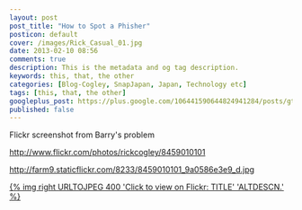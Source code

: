 ```yaml
---
layout: post
post_title: "How to Spot a Phisher"
posticon: default
cover: /images/Rick_Casual_01.jpg
date: 2013-02-10 08:56
comments: true
description: This is the metadata and og tag description.
keywords: this, that, the other
categories: [Blog-Cogley, SnapJapan, Japan, Technology etc]
tags: [this, that, the other]
googleplus_post: https://plus.google.com/106441590644824941284/posts/gt84GQtzYRC
published: false
---
```



Flickr screenshot from Barry's problem

http://www.flickr.com/photos/rickcogley/8459010101

http://farm9.staticflickr.com/8233/8459010101_9a0586e3e9_d.jpg 

[{% img right URLTOJPEG 400 'Click to view on Flickr: TITLE' 'ALTDESCN.' %}](URLTOFLICKR) 



